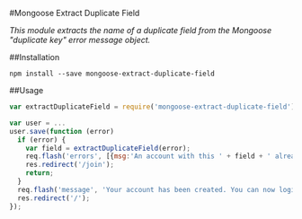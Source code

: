 #Mongoose Extract Duplicate Field

_This module extracts the name of a duplicate field from the Mongoose "duplicate key" error message object._

##Installation

```
npm install --save mongoose-extract-duplicate-field
```

##Usage

```javascript
var extractDuplicateField = require('mongoose-extract-duplicate-field');

var user = ...
user.save(function (error)
  if (error) {
    var field = extractDuplicateField(error);
    req.flash('errors', [{msg:'An account with this ' + field + ' already exists.'}]);
    res.redirect('/join');
    return;
  }
  req.flash('message', 'Your account has been created. You can now login.');
  res.redirect('/');
});
```
